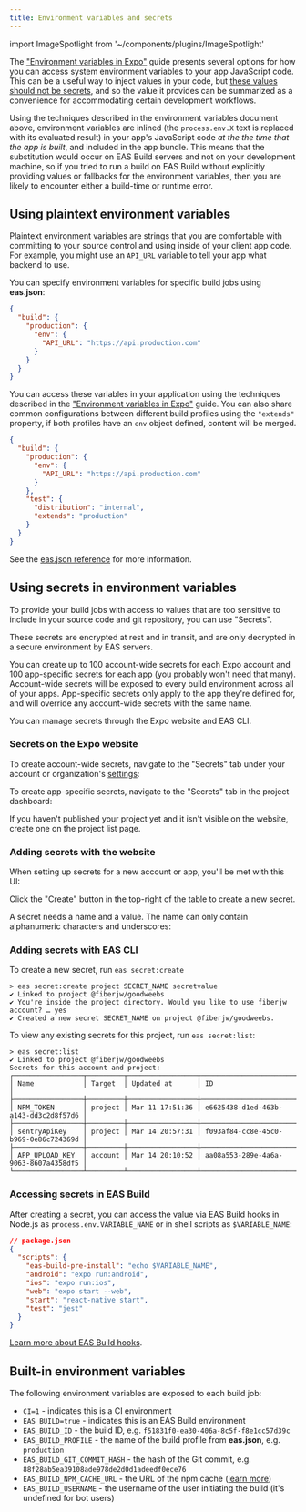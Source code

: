 ```yaml
---
title: Environment variables and secrets
---
```


import ImageSpotlight from '~/components/plugins/ImageSpotlight'

The ["Environment variables in Expo"](/guides/environment-variables.md) guide presents several options for how you can access system environment variables to your app JavaScript code. This can be a useful way to inject values in your code, but [these values should not be secrets](/guides/environment-variables.md#security-considerations), and so the value it provides can be summarized as a convenience for accommodating certain development workflows.

Using the techniques described in the environment variables document above, environment variables are inlined (the `process.env.X` text is replaced with its evaluated result) in your app's JavaScript code _at the the time that the app is built_, and included in the app bundle. This means that the substitution would occur on EAS Build servers and not on your development machine, so if you tried to run a build on EAS Build without explicitly providing values or fallbacks for the environment variables, then you are likely to encounter either a build-time or runtime error.

## Using plaintext environment variables

Plaintext environment variables are strings that you are comfortable with committing to your source control and using inside of your client app code. For example, you might use an `API_URL` variable to tell your app what backend to use.

You can specify environment variables for specific build jobs using **eas.json**:

```json
{
  "build": {
    "production": {
      "env": {
        "API_URL": "https://api.production.com"
      }
    }
  }
}
```

You can access these variables in your application using the techniques described in the ["Environment variables in Expo"](/guides/environment-variables.md) guide. You can also share common configurations between different build profiles using the `"extends"` property, if both profiles have an `env` object defined, content will be merged.

```json
{
  "build": {
    "production": {
      "env": {
        "API_URL": "https://api.production.com"
      }
    },
    "test": {
      "distribution": "internal",
      "extends": "production"
    }
  }
}
```

See the [eas.json reference](/build/eas-json.md) for more information.

## Using secrets in environment variables

To provide your build jobs with access to values that are too sensitive to include in your source code and git repository, you can use "Secrets".

These secrets are encrypted at rest and in transit, and are only decrypted in a secure environment by EAS servers.

You can create up to 100 account-wide secrets for each Expo account and 100 app-specific secrets for each app (you probably won't need that many). Account-wide secrets will be exposed to every build environment across all of your apps. App-specific secrets only apply to the app they're defined for, and will override any account-wide secrets with the same name.

You can manage secrets through the Expo website and EAS CLI.

### Secrets on the Expo website

To create account-wide secrets, navigate to the "Secrets" tab under your account or organization's [settings](https://expo.dev/settings/secrets):

<ImageSpotlight alt="account-wide secrets location" src="/static/images/eas-build/environment-secrets/secrets-account-nav.png" />

To create app-specific secrets, navigate to the "Secrets" tab in the project dashboard:

<ImageSpotlight alt="Project secrets location" src="/static/images/eas-build/environment-secrets/secrets-project-nav.png" />

If you haven't published your project yet and it isn't visible on the website, create one on the project list page.

<ImageSpotlight alt="Create project button location" src="/static/images/eas-build/environment-secrets/project-creation-navigation.png" />

<ImageSpotlight alt="Create project UI" src="/static/images/eas-build/environment-secrets/project-creation-web.png" />

### Adding secrets with the website

When setting up secrets for a new account or app, you'll be met with this UI:

<ImageSpotlight alt="Empty secrets UI" src="/static/images/eas-build/environment-secrets/secrets-empty.png" />

Click the "Create" button in the top-right of the table to create a new secret.

A secret needs a name and a value. The name can only contain alphanumeric characters and underscores:

<ImageSpotlight alt="Secret creation UI filled" src="/static/images/eas-build/environment-secrets/secrets-create-filled.png" />

<ImageSpotlight alt="Secret UI with stored secret" src="/static/images/eas-build/environment-secrets/secrets-populated.png" />

### Adding secrets with EAS CLI

To create a new secret, run `eas secret:create`

```
> eas secret:create project SECRET_NAME secretvalue
✔ Linked to project @fiberjw/goodweebs
✔ You're inside the project directory. Would you like to use fiberjw account? … yes
✔ ️Created a new secret SECRET_NAME on project @fiberjw/goodweebs.
```

To view any existing secrets for this project, run `eas secret:list`:

```
> eas secret:list
✔ Linked to project @fiberjw/goodweebs
Secrets for this account and project:
┌─────────────────┬─────────┬─────────────────┬──────────────────────────────────────┐
│ Name            │ Target  │ Updated at      │ ID                                   │
├─────────────────┼─────────┼─────────────────┼──────────────────────────────────────┤
│ NPM_TOKEN       │ project │ Mar 11 17:51:36 │ e6625438-d1ed-463b-a143-dd3c2d8f57d6 │
├─────────────────┼─────────┼─────────────────┼──────────────────────────────────────┤
│ sentryApiKey    │ project │ Mar 14 20:57:31 │ f093af84-cc8e-45c0-b969-0e86c724369d │
├─────────────────┼─────────┼─────────────────┼──────────────────────────────────────┤
│ APP_UPLOAD_KEY  │ account │ Mar 14 20:10:52 │ aa08a553-289e-4a6a-9063-8607a4358df5 │
└─────────────────┴─────────┴─────────────────┴──────────────────────────────────────┘
```

### Accessing secrets in EAS Build

After creating a secret, you can access the value via EAS Build hooks in Node.js as `process.env.VARIABLE_NAME` or in shell scripts as `$VARIABLE_NAME`:

```json
// package.json
{
  "scripts": {
    "eas-build-pre-install": "echo $VARIABLE_NAME",
    "android": "expo run:android",
    "ios": "expo run:ios",
    "web": "expo start --web",
    "start": "react-native start",
    "test": "jest"
  }
}
```

[Learn more about EAS Build hooks](/build-reference/how-tos/#eas-build-specific-npm-hooks).

## Built-in environment variables

The following environment variables are exposed to each build job:

- `CI=1` - indicates this is a CI environment
- `EAS_BUILD=true` - indicates this is an EAS Build environment
- `EAS_BUILD_ID` - the build ID, e.g. `f51831f0-ea30-406a-8c5f-f8e1cc57d39c`
- `EAS_BUILD_PROFILE` - the name of the build profile from **eas.json**, e.g. `production`
- `EAS_BUILD_GIT_COMMIT_HASH` - the hash of the Git commit, e.g. `88f28ab5ea39108ade978de2d0d1adeedf0ece76`
- `EAS_BUILD_NPM_CACHE_URL` - the URL of the npm cache ([learn more](/build-reference/private-npm-packages))
- `EAS_BUILD_USERNAME` - the username of the user initiating the build (it's undefined for bot users)
